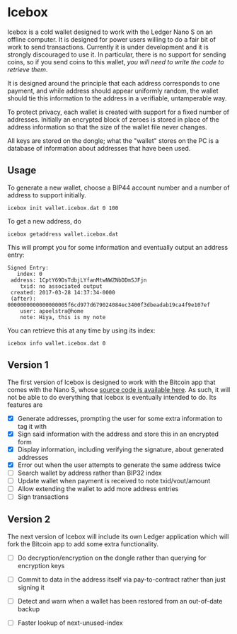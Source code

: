
# Icebox

Icebox is a cold wallet designed to work with the Ledger Nano S on an offline
computer. It is designed for power users willing to do a fair bit of work to
send transactions. Currently it is under development and it is strongly
discouraged to use it. In particular, there is no support for sending coins,
so if you send coins to this wallet, *you will need to write the code to
retrieve them*.

It is designed around the principle that each address corresponds to one
payment, and while address should appear uniformly random, the wallet should
tie this information to the address in a verifiable, untamperable way.

To protect privacy, each wallet is created with support for a fixed number
of addresses. Initially an encrypted block of zeroes is stored in place of
the address information so that the size of the wallet file never changes.

All keys are stored on the dongle; what the "wallet" stores on the PC is a
database of information about addresses that have been used.

## Usage

To generate a new wallet, choose a BIP44 account number and a number of
address to support initially.

    icebox init wallet.icebox.dat 0 100

To get a new address, do

    icebox getaddress wallet.icebox.dat

This will prompt you for some information and eventually output an address
entry:

    Signed Entry:
       index: 0
     address: 1CptY69DsTdbjLYfanMtwNWZNbDDmSJFjn
        txid: no associated output
     created: 2017-03-28 14:37:34-0000
     (after): 0000000000000000005f6cd977d679024084ec3400f3dbeadab19ca4f9e107ef
        user: apoelstra@home
        note: Hiya, this is my note

You can retrieve this at any time by using its index:

    icebox info wallet.icebox.dat 0

## Version 1

The first version of Icebox is designed to work with the Bitcoin app that comes
with the Nano S, whose [source code is available here](https://github.com/LedgerHQ/blue-app-btc/issues).
As such, it will not be able to do everything that Icebox is eventually intended
to do. Its features are

 - [x] Generate addresses, prompting the user for some extra information to tag it with
 - [x] Sign said information with the address and store this in an encrypted form
 - [x] Display information, including verifying the signature, about generated addresses
 - [x] Error out when the user attempts to generate the same address twice
 - [ ] Search wallet by address rather than BIP32 index
 - [ ] Update wallet when payment is received to note txid/vout/amount
 - [ ] Allow extending the wallet to add more address entries
 - [ ] Sign transactions

## Version 2

The next version of Icebox will include its own Ledger application which will
fork the Bitcoin app to add some extra functionality.

 - [ ] Do decryption/encryption on the dongle rather than querying for encryption keys
 - [ ] Commit to data in the address itself via pay-to-contract rather than just signing it
 - [ ] Detect and warn when a wallet has been restored from an out-of-date backup
 - [ ] Faster lookup of next-unused-index


